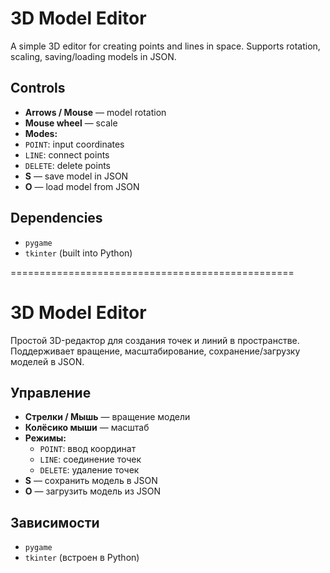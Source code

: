 # 3D Model Editor

A simple 3D editor for creating points and lines in space. Supports rotation, scaling, saving/loading models in JSON.

## Controls

- **Arrows / Mouse** — model rotation
- **Mouse wheel** — scale
- **Modes:**
- `POINT`: input coordinates
- `LINE`: connect points
- `DELETE`: delete points
- **S** — save model in JSON
- **O** — load model from JSON

## Dependencies

- `pygame`
- `tkinter` (built into Python)

=================================================

# 3D Model Editor

Простой 3D-редактор для создания точек и линий в пространстве. Поддерживает вращение, масштабирование, сохранение/загрузку моделей в JSON.

## Управление

- **Стрелки / Мышь** — вращение модели
- **Колёсико мыши** — масштаб
- **Режимы:**
  - `POINT`: ввод координат
  - `LINE`: соединение точек
  - `DELETE`: удаление точек
- **S** — сохранить модель в JSON
- **O** — загрузить модель из JSON

## Зависимости

- `pygame`
- `tkinter` (встроен в Python)
